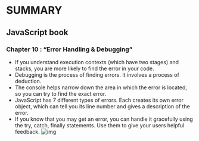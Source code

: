 # SUMMARY #
## JavaScript book ## 
### Chapter 10 : “Error Handling & Debugging” ###

- If you understand execution contexts (which have two stages) and stacks, you are more likely to find the error in your code. 
- Debugging is the process of finding errors. It involves a process of deduction. 
- The console helps narrow down the area in which the error is located, so you can try to find the exact error. 
- JavaScript has 7 different types of errors. Each creates its own error object, which can tell you its line number and gives a description of the error. 
- If you know that you may get an error, you can handle it gracefully using the try, catch, finally statements. Use them to give your users helpful feedback. 
![img](https://pbs.twimg.com/media/EJ4zQXoXkAAwmzT.png)
